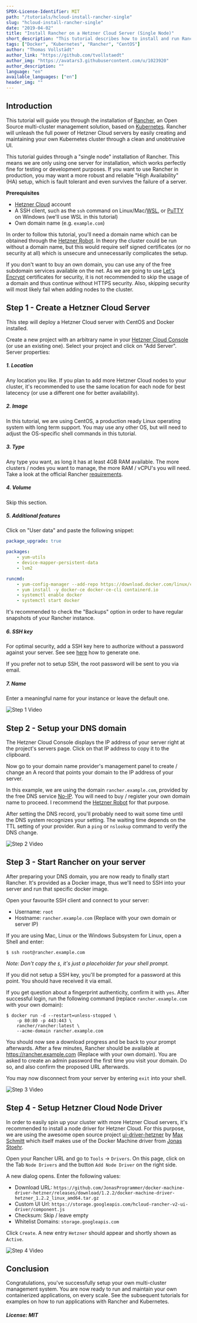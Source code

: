 ```yaml
---
SPDX-License-Identifier: MIT
path: "/tutorials/hcloud-install-rancher-single"
slug: "hcloud-install-rancher-single"
date: "2019-04-02"
title: "Install Rancher on a Hetzner Cloud Server (Single Node)"
short_description: "This tutorial describes how to install and run Rancher, an Open Source Container Management Engine, backed by Kubernetes."
tags: ["Docker", "Kubernetes", "Rancher", "CentOS"]
author: "Thomas Vollstädt"
author_link: "https://github.com/tvollstaedt"
author_img: "https://avatars3.githubusercontent.com/u/1023920"
author_description: ""
language: "en"
available_languages: ["en"]
header_img: ""
---
```


## Introduction

This tutorial will guide you through the installation of [Rancher](https://www.rancher.com), an Open Source multi-cluster management solution, based on [Kubernetes](https://www.kubernetes.io). Rancher will unleash the full power of Hetzner Cloud servers by easily creating and maintaining your own Kubernetes cluster through a clean and unobtrusive UI.

This tutorial guides through a "single node" installation of Rancher. This means we are only using one server for installation, which works perfectly fine for testing or development purposes. If you want to use Rancher in production, you may want a more robust and reliable "High Availability" (HA) setup, which is fault tolerant and even survives the failure of a server.

**Prerequisites**

* [Hetzner Cloud](https://cloud.hetzner.com) account
* A SSH client, such as the `ssh` command on Linux/Mac/[WSL](https://docs.microsoft.com/en-us/windows/wsl/install-win10), or [PuTTY](https://www.chiark.greenend.org.uk/~sgtatham/putty/latest.html) on Windows (we'll use WSL in this tutorial)
* Own domain name (e.g. `example.com`)

In order to follow this tutorial, you'll need a domain name which can be obtained through the [Hetzner Robot](https://robot.your-server.de/order/index/culture/en_GB). In theory the cluster could be run without a domain name, but this would require self signed certificates (or no security at all) which is unsecure and unnecessarily complicates the setup.

If you don't want to buy an own domain, you can use any of the free subdomain services available on the net. As we are going to use [Let's Encrypt](https://letsencrypt.org/) certificates for security, it is not recommended to skip the usage of a domain and thus continue without HTTPS security. Also, skipping security will most likely fail when adding nodes to the cluster.

## Step 1 - Create a Hetzner Cloud Server

This step will deploy a Hetzner Cloud server with CentOS and Docker installed.

Create a new project with an arbitrary name in your [Hetzner Cloud Console](https://console.hetzner.cloud) (or use an existing one). Select your project and click on "Add Server". Server properties:

##### 1. Location

Any location you like. If you plan to add more Hetzner Cloud nodes to your cluster, it's recommended to use the same location for each node for best latecency (or use a different one for better availability).

##### 2. Image

In this tutorial, we are using CentOS, a production ready Linux operating system with long term support. You may use any other OS, but will need to adjust the OS-specific shell commands in this tutorial.

##### 3. Type

Any type you want, as long it has at least 4GB RAM available. The more clusters / nodes you want to manage, the more RAM / vCPU's you will need. Take a look at the official Rancher [requirements](https://rancher.com/docs/rancher/v2.x/en/installation/requirements/). 

##### 4. Volume

Skip this section.

##### 5. Additional features

Click on "User data" and paste the following snippet:

```yaml
package_upgrade: true

packages:
    - yum-utils
    - device-mapper-persistent-data
    - lvm2

runcmd:
    - yum-config-manager --add-repo https://download.docker.com/linux/centos/docker-ce.repo
    - yum install -y docker-ce docker-ce-cli containerd.io
    - systemctl enable docker
    - systemctl start docker
```

It's recommended to check the "Backups" option in order to have regular snapshots of your Rancher instance.

##### 6. SSH key

For optimal security, add a SSH key here to authorize without a password against your server. See see [here](https://help.github.com/en/articles/generating-a-new-ssh-key-and-adding-it-to-the-ssh-agent) how to generate one.

If you prefer not to setup SSH, the root password will be sent to you via email.

##### 7. Name

Enter a meaningful name for your instance or leave the default one.

![Step 1 Video](images/step1.gif)

## Step 2 - Setup your DNS domain

The Hetzner Cloud Console displays the IP address of your server right at the project's servers page. Click on that IP address to copy it to the clipboard.

Now go to your domain name provider's management panel to create / change an A record that points your domain to the IP address of your server.

In this example, we are using the domain `rancher.example.com`, provided by the free DNS service [No-IP](https://noip.com). You will need to buy / register your own domain name to proceed. I recommend the [Hetzner Robot](https://robot.your-server.de/order/index/culture/de_DE/country/DE) for that purpose.

After setting the DNS record, you'll probably need to wait some time until the DNS system recognizes your setting. The waiting time depends on the TTL setting of your provider. Run a `ping` or `nslookup` command to verify the DNS change.

![Step 2 Video](images/step2.gif)

## Step 3 - Start Rancher on your server

After preparing your DNS domain, you are now ready to finally start Rancher. It's provided as a Docker image, thus we'll need to SSH into your server and run that specific docker image.

Open your favourite SSH client and connect to your server:

* Username: `root`
* Hostname: `rancher.example.com` (Replace with your own domain or server IP)

If you are using Mac, Linux or the Windows Subsystem for Linux, open a Shell and enter:

```
$ ssh root@rancher.example.com
```

_Note: Don't copy the `$`, it's just a placeholder for your shell prompt._

If you did not setup a SSH key, you'll be prompted for a password at this point. You should have received it via email.

If you get question about a fingerprint authenticity, confirm it with `yes`. After successful login, run the following command (replace `rancher.example.com` with your own domain):

```
$ docker run -d --restart=unless-stopped \
    -p 80:80 -p 443:443 \
    rancher/rancher:latest \
    --acme-domain rancher.example.com
```

You should now see a download progress and be back to your prompt afterwards. After a few minutes, Rancher should be available at https://rancher.example.com (Replace with your own domain). You are asked to create an admin password the first time you visit your domain. Do so, and also confirm the proposed URL afterwards.

You may now disconnect from your server by entering `exit` into your shell.

![Step 3 Video](images/step3.gif)

## Step 4 - Setup Hetzner Cloud Node Driver

In order to easily spin up your cluster with more Hetzner Cloud servers, it's recommended to install a node driver for Hetzner Cloud. For this purpose, we are using the awesome open source project [ui-driver-hetzner](https://github.com/mxschmitt/ui-driver-hetzner) by [Max Schmitt](https://schmitt.cat) which itself makes use of the Docker Machine driver from [Jonas Stoehr](https://github.com/JonasProgrammer/).

Open your Rancher URL and go to `Tools` -> `Drivers`. On this page, click on the Tab `Node Drivers` and the button `Add Node Driver` on the right side.

A new dialog opens. Enter the following values:

* Download URL: `https://github.com/JonasProgrammer/docker-machine-driver-hetzner/releases/download/1.2.2/docker-machine-driver-hetzner_1.2.2_linux_amd64.tar.gz`
* Custom UI Url: `https://storage.googleapis.com/hcloud-rancher-v2-ui-driver/component.js`
* Checksum: Skip / leave empty
* Whitelist Domains: `storage.googleapis.com`

Click `Create`. A new entry `Hetzner` should appear and shortly shown as `Active`.

![Step 4 Video](images/step4.gif)

## Conclusion

Congratulations, you've successfully setup your own multi-cluster management system. You are now ready to run and maintain your own containerized applications, on every scale. See the subsequent tutorials for examples on how to run applications with Rancher and Kubernetes.

##### License: MIT

<!---

Contributors's Certificate of Origin

By making a contribution to this project, I certify that:

(a) The contribution was created in whole or in part by me and I have
    the right to submit it under the license indicated in the file; or

(b) The contribution is based upon previous work that, to the best of my
    knowledge, is covered under an appropriate license and I have the
    right under that license to submit that work with modifications,
    whether created in whole or in part by me, under the same license
    (unless I am permitted to submit under a different license), as
    indicated in the file; or

(c) The contribution was provided directly to me by some other person
    who certified (a), (b) or (c) and I have not modified it.

(d) I understand and agree that this project and the contribution are
    public and that a record of the contribution (including all personal
    information I submit with it, including my sign-off) is maintained
    indefinitely and may be redistributed consistent with this project
    or the license(s) involved.

Signed-off-by: Thomas Vollstädt <tv@engage.de>

-->
